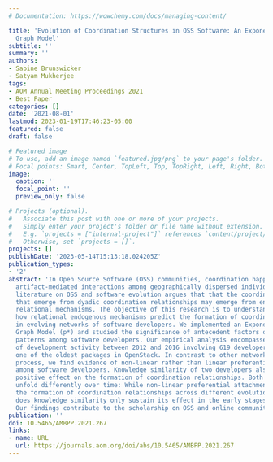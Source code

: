 ```yaml
---
# Documentation: https://wowchemy.com/docs/managing-content/

title: 'Evolution of Coordination Structures in OSS Software: An Exponential Random
  Graph Model'
subtitle: ''
summary: ''
authors:
- Sabine Brunswicker
- Satyam Mukherjee
tags:
- AOM Annual Meeting Proceedings 2021
- Best Paper
categories: []
date: '2021-08-01'
lastmod: 2023-01-19T17:46:23-05:00
featured: false
draft: false

# Featured image
# To use, add an image named `featured.jpg/png` to your page's folder.
# Focal points: Smart, Center, TopLeft, Top, TopRight, Left, Right, BottomLeft, Bottom, BottomRight.
image:
  caption: ''
  focal_point: ''
  preview_only: false

# Projects (optional).
#   Associate this post with one or more of your projects.
#   Simply enter your project's folder or file name without extension.
#   E.g. `projects = ["internal-project"]` references `content/project/deep-learning/index.md`.
#   Otherwise, set `projects = []`.
projects: []
publishDate: '2023-05-14T15:13:18.024205Z'
publication_types:
- '2'
abstract: 'In Open Source Software (OSS) communities, coordination happens based on
  artifact-mediated interactions among geographically dispersed individuals. Prior
  literature on OSS and software evolution argues that that the coordination structures
  that emerge from dyadic coordination relationships may emerge from endogenous non-random
  relational mechanisms. The objective of this research is to understand whether and
  how relational endogenous mechanisms predict the formation of coordination relationships
  in evolving networks of software developers. We implemented an Exponential Random
  Graph Model (p*) and studied the significance of antecedent factors of coordination
  patterns among software developers. Our empirical analysis encompasses five years
  of development activity between 2012 and 2016 involving 619 developers in Nova,
  one of the oldest packages in OpenStack. In contrast to other network formation
  process, we find evidence of non-linear rather than linear preferential attachment
  among software developers. Knowledge similarity of two developers also has a significantly
  positive effect on the formation of coordination relationships. Both mechanisms
  unfold differently over time: While non-linear preferential attachment explains
  the formation of coordination relationships across different evolutionary periods,
  does knowledge similarity only sustain its effect in the early stages of OSS coordination.
  Our findings contribute to the scholarship on OSS and online communities more broadly.'
publication: ''
doi: 10.5465/AMBPP.2021.267
links:
- name: URL
  url: https://journals.aom.org/doi/abs/10.5465/AMBPP.2021.267
---
```

